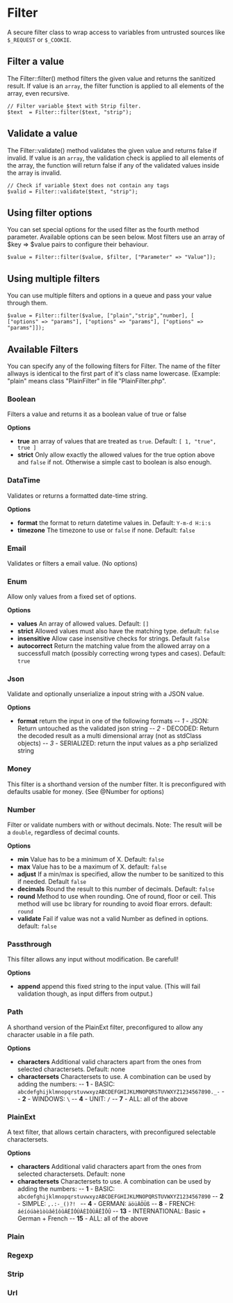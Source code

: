 # Filter
A secure filter class to wrap access to variables from untrusted sources like `$_REQUEST` or `$_COOKIE`.

## Filter a value
The Filter::filter() method filters the given value and returns the sanitized result. If value is an `array`, the 
filter function is applied to all elements of the array, even recursive.

```
// Filter variable $text with Strip filter.
$text  = Filter::filter($text, "strip");
```

## Validate a value
The Filter::validate() method validates the given value and returns false if invalid. If value is an `array`, the 
validation check is applied to all elements of the array, the function will return false if any of the validated values 
inside the array is invalid.

```
// Check if variable $text does not contain any tags
$valid = Filter::validate($text, "strip");
```

## Using filter options
You can set special options for the used filter as the fourth method parameter. Available options can be seen below. 
Most filters use an array of $key => $value pairs to configure their behaviour.

```
$value = Filter::filter($value, $filter, ["Parameter" => "Value"]);
```

## Using multiple filters
You can use multiple filters and options in a queue and pass your value through them.
```
$value = Filter::filter($value, ["plain","strip","number], [ ["options" => "params"], ["options" => "params"], ["options" => "params"]]);
```

## Available Filters
You can specify any of the following filters for Filter. The name of the filter allways is 
identical to the first part of it's class name lowercase. (Example: "plain" means class "PlainFilter" in file 
"PlainFilter.php".

### Boolean
Filters a value and returns it as a boolean value of true or false

**Options**
- **true** an array of values that are treated as `true`. Default: `[ 1, "true", true ]`
- **strict** Only allow exactly the allowed values for the true option above and `false` if not. Otherwise a simple cast to boolean is also enough.

### DataTime
Validates or returns a formatted date-time string.

**Options**
- **format** the format to return datetime values in. Default: `Y-m-d H:i:s`
- **timezone** The timezone to use or `false` if none. Default: `false`

### Email
Validates or filters a email value. (No options)

### Enum
Allow only values from a fixed set of options.

**Options**
- **values** An array of allowed values. Default: `[]`
- **strict** Allowed values must also have the matching type. default: `false`
- **insensitive** Allow case insensitive checks for strings. Default `false`
- **autocorrect** Return the matching value from the allowed array on a successfull match (possibly correcting wrong types and cases). Default: `true`

### Json
Validate and optionally unserialize a inpout string with a JSON value.

**Options**
- **format** return the input in one of the following formats
-- *1* - JSON: Return untouched as the validated json string
-- *2* - DECODED: Return the decoded result as a multi dimensional array (not as stdClass objects)
-- *3* - SERIALIZED: return the input values as a php serialized string

### Money
This filter is a shorthand version of the number filter. It is preconfigured with defaults usable for money.
(See @Number for options)

### Number
Filter or validate numbers with or without decimals. Note: The result will be a `double`, regardless of decimal counts.

**Options**
- **min** Value has to be a minimum of X. Default: `false`
- **max** Value has to be a maximum of X. default: `false`
- **adjust** If a min/max is specified, allow the number to be sanitized to this if needed. Default `false`
- **decimals** Round the result to this number of decimals. Default: `false`
- **round** Method to use when rounding. One of round, floor or ceil. This method will use bc library for rounding to avoid floar errors. default: `round`
- **validate** Fail if value was not a valid Number as defined in options. default: `false`

### Passthrough
This filter allows any input without modification. Be carefull!

**Options**
- **append** append this fixed string to the input value. (This will fail validation though, as input differs from output.)

### Path
A shorthand version of the PlainExt filter, preconfigured to allow any character usable in a file path.

**Options**
- **characters** Additional valid characters apart from the ones from selected charactersets. Default: none
- **charactersets** Charactersets to use. A combination can be used by adding the numbers:
-- **1** - BASIC: `abcdefghijklmnopqrstuvwxyzABCDEFGHIJKLMNOPQRSTUVWXYZ1234567890._-`
-- **2** - WINDOWS: `\`
-- **4** - UNIT: `/`
-- **7** - ALL: all of the above

### PlainExt
A text filter, that allows certain characters, with preconfigured selectable charactersets.

**Options**
- **characters** Additional valid characters apart from the ones from selected charactersets. Default: none
- **charactersets** Charactersets to use. A combination can be used by adding the numbers:
-- **1** - BASIC: `abcdefghijklmnopqrstuvwxyzABCDEFGHIJKLMNOPQRSTUVWXYZ1234567890`
-- **2** - SIMPLE: `,.:-_()?! `
-- **4** - GERMAN: `äöüÄÖÜß`
-- **8** - FRENCH: `áéíóúàèìòùâêîôûÁÉÍÓÚÀÈÌÒÙÂÊÎÔÛ`
-- **13** - INTERNATIONAL: Basic + German + French
-- **15** - ALL: all of the above

### Plain

### Regexp

### Strip

### Url
